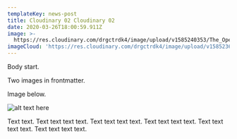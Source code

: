 ```yaml
---
templateKey: news-post
title: Cloudinary 02 Cloudinary 02
date: 2020-03-26T18:00:59.911Z
image: >-
  https://res.cloudinary.com/drgctrdk4/image/upload/v1585240353/The_Open_web-home_page_atrhta.jpg
imageCloud: 'https://res.cloudinary.com/drgctrdk4/image/upload/v1585236823/sample.jpg'
---
```

Body start.

Two images in frontmatter.

Image below.

![alt text here](https://res.cloudinary.com/drgctrdk4/image/upload/v1585240494/golf01_k8boow.jpg "golf")

Text text. Text text text text. Text text text text. Text text text text. Text text text text. Text text text text.